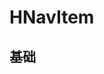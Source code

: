 # HNavItem

## 基础

<div style="background-color:var(--color-background-base3);display:inline-block;width:200px">
<HNavItem :text="d.text" :icon="d.icon" :indent="d.indent" :color="d.color" :sub="d.sub" v-for="d in data"></HNavItem>
</div>

<script setup>
import { ref } from 'vue'
import { useTheme } from "@winwin/vue-global-theming";
import HNavItem from '../src/components/HNavItem.vue'
import { HIconName } from '../src/components/HIconName'
const t = useTheme()
const data = ref([
  {
    text: "不同颜色和图标",
    icon: HIconName.Search,
    color: t.value.color.primary.n,
    sub: 4
  },
  {
    text: "不同颜色和图标",
    icon: HIconName.CheckMark,
    color: t.value.color.success.n,
    sub: 21
  },
  {
    text: "无缩进",
    icon: HIconName.Folder,
    color: t.value.color.folder,
    sub: 14
  },
  {
    text: "有缩进",
    icon: HIconName.Folder,
    indent: 1,
    color: t.value.color.folder,
    sub: 2
  },
])
</script>
